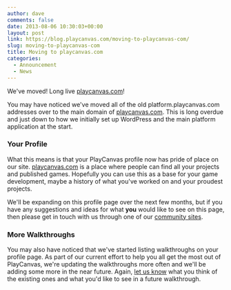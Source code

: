 ```yaml
---
author: dave
comments: false
date: 2013-08-06 10:30:03+00:00
layout: post
link: https://blog.playcanvas.com/moving-to-playcanvas-com/
slug: moving-to-playcanvas-com
title: Moving to playcanvas.com
categories:
  - Announcement
  - News
---
```


We've moved! Long live [playcanvas.com](https://playcanvas.com)!

You may have noticed we've moved all of the old platform.playcanvas.com addresses over to the main domain of [playcanvas.com](https://playcanvas.com). This is long overdue and just down to how we initially set up WordPress and the main platform application at the start.

### Your Profile

What this means is that your PlayCanvas profile now has pride of place on our site. [playcanvas.com](https://playcanvas.com) is a place where people can find all your projects and published games. Hopefully you can use this as a base for your game development, maybe a history of what you've worked on and your proudest projects.

We'll be expanding on this profile page over the next few months, but if you have any suggestions and ideas for what **you** would like to see on this page, then please get in touch with us through one of our [community sites](https://github.com/playcanvas/awesome-playcanvas#community).

### More Walkthroughs

You may also have noticed that we've started listing walkthroughs on your profile page. As part of our current effort to help you all get the most out of PlayCanvas, we're updating the walkthroughs more often and we'll be adding some more in the near future. Again, [let us know](hhttps://github.com/playcanvas/awesome-playcanvas#community) what you think of the existing ones and what you'd like to see in a future walkthrough.
